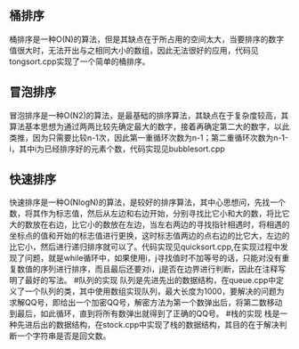 ## 桶排序
桶排序是一种O(N)的算法，但是其缺点在于所占用的空间太大，当要排序的数字值很大时，无法开出与之相同大小的数组，因此无法很好的应用，代码见tongsort.cpp实现了一个简单的桶排序。
## 冒泡排序
冒泡排序是一种O(N2)的算法，是最基础的排序算法，其缺点在于复杂度较高，其算法基本思想为通过两两比较先确定最大的数字，接着再确定第二大的数字，以此类推，因为只需要比较n-1次，因此第一重循环次数为n-1；第二重循环次数为n-1-i，其中i为已经排序好的元素个数，代码实现见bubblesort.cpp
## 快速排序
快速排序是一种O(NlogN)的算法，是较好的排序算法，其中心思想问，先找一个数，将其作为标志值，然后从左边和右边开始，分别寻找比它小和大的数，将比它大的数放在右边，比它小的数放在左边，当左右两边的寻找指针相遇时，将相遇的坐标点的值和开始的标志值进行更换，这时标志值两边的点右边的比它大，左边的比它小，然后进行递归排序就可以了。代码实现见quicksort.cpp,在实现过程中发现了问题，就是while循环中，如果使用i，j寻找值时不加等号的话，只能对没有重复数值的序列进行排序，而且最后还要对i，j是否在边界进行判断，因此在注释写明了最好的写法。
#队列的实现
队列是先进先出的数据结构，在queue.cpp中定义了一个队列的类，其中使用数组实现队列，最大长度为1000，要解决的问题为求解QQ号，即给出一个加密QQ号，解密方法为第一个数弹出后，将第二数移动到最后，如此循环，直到将所有数弹出就得到了正确的QQ号。
#栈的实现
栈是一种先进后出的数据结构，在stock.cpp中实现了栈的数据结构，其目的在于解决判断一个字符串是否是回文数。
